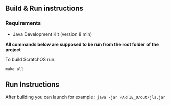 ## Build & Run instructions
### Requirements
- Java Development Kit (version 8 min)

**All commands below are supposed to be run from the root folder of the project**

To build ScratchOS run:

`make all`

## Run Instructions
After building you can launch for example : 
`java -jar PARTIE_0/out/jls.jar`
